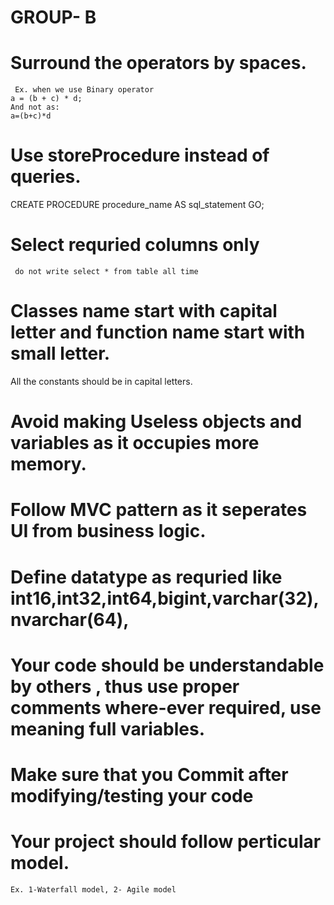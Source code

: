 # GROUP- B

 
# Surround the operators by spaces.
     Ex. when we use Binary operator
    a = (b + c) * d;  
    And not as:   
    a=(b+c)*d 

# Use storeProcedure instead of queries.

 CREATE PROCEDURE procedure_name
  AS
   sql_statement
    GO;

 
# Select requried columns only 
     do not write select * from table all time

# Classes name start with capital letter and function name start with small letter.
   All the constants should be in capital letters.

 
# Avoid making Useless objects and variables as it occupies more memory.

 
# Follow MVC pattern as it seperates UI from business logic.

 
# Define datatype as requried like int16,int32,int64,bigint,varchar(32),nvarchar(64),

# Your code should be understandable by others , thus use proper comments where-ever required, use meaning full variables.

 
# Make sure that you Commit after modifying/testing your code

# Your project should follow perticular model.
    Ex. 1-Waterfall model, 2- Agile model
